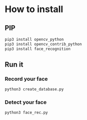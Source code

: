 # How to install

## PIP
```bash
pip3 install opencv_python
pip3 install opencv_contrib_python
pip3 install face_recognition
```

## Run it
### Record your face
```bash
python3 create_database.py
```

### Detect your face
```bash
python3 face_rec.py
```
